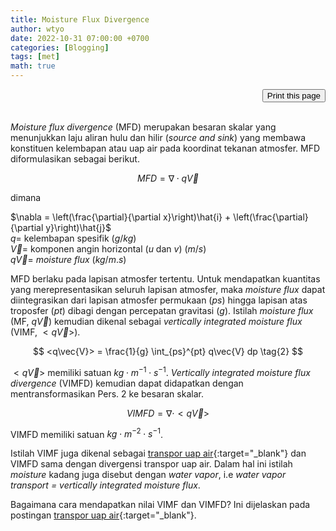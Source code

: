 ```yaml
---
title: Moisture Flux Divergence
author: wtyo
date: 2022-10-31 07:00:00 +0700 
categories: [Blogging] 
tags: [met]
math: true
---
```


<div style="text-align: right;"><input onclick="window.print()" type="button" value="Print this page" /></div><br>

*Moisture flux divergence* (MFD) merupakan besaran skalar yang menunjukkan laju aliran hulu dan hilir (*source and sink*) yang membawa konstituen kelembapan atau uap air pada koordinat tekanan atmosfer. MFD diformulasikan sebagai berikut.

$$ MFD = \nabla \cdot q\vec{V} \tag{1} $$

dimana

$\nabla = \left(\frac{\partial}{\partial x}\right)\hat{i} + \left(\frac{\partial}{\partial y}\right)\hat{j}$<br>
$q =$ kelembapan spesifik ($g/kg$)<br>
$\vec{V} =$ komponen angin horizontal ($u$ dan $v$) ($m/s$)<br>
$q\vec{V} =$ *moisture flux* ($kg/m.s$)<br>

MFD berlaku pada lapisan atmosfer tertentu. Untuk mendapatkan kuantitas yang merepresentasikan seluruh lapisan atmosfer, maka *moisture flux* dapat diintegrasikan dari lapisan atmosfer permukaan ($ps$) hingga lapisan atas troposfer ($pt$) dibagi dengan percepatan gravitasi ($g$). Istilah *moisture flux* (MF, $q\vec{V}$) kemudian dikenal sebagai *vertically integrated moisture flux* (VIMF, $<q\vec{V}>$).

$$ <q\vec{V}> = \frac{1}{g} \int_{ps}^{pt} q\vec{V} dp \tag{2} $$

$<q\vec{V}>$ memiliki satuan $kg\cdot m^{-1} \cdot s^{-1}$. *Vertically integrated moisture flux divergence* (VIMFD) kemudian dapat didapatkan dengan mentransformasikan Pers. 2 ke besaran skalar.

$$ VIMFD = \nabla \cdot <q\vec{V}> $$

VIMFD memiliki satuan $kg\cdot m^{-2} \cdot s^{-1}$.

Istilah VIMF juga dikenal sebagai [transpor uap air](https://yothunder.github.io/posts/transpor-uap-air/){:target="_blank"} dan VIMFD sama dengan divergensi transpor uap air. Dalam hal ini istilah *moisture* kadang juga disebut dengan *water vapor*, i.e *water vapor transport = vertically integrated moisture flux*.

Bagaimana cara mendapatkan nilai VIMF dan VIMFD? Ini dijelaskan pada postingan [transpor uap air](https://yothunder.github.io/posts/transpor-uap-air/#implementasi-di-ncl){:target="_blank"}.